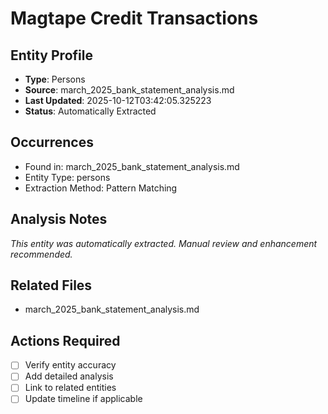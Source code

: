 # Magtape Credit Transactions

## Entity Profile
- **Type**: Persons
- **Source**: march_2025_bank_statement_analysis.md
- **Last Updated**: 2025-10-12T03:42:05.325223
- **Status**: Automatically Extracted

## Occurrences
- Found in: march_2025_bank_statement_analysis.md
- Entity Type: persons
- Extraction Method: Pattern Matching

## Analysis Notes
*This entity was automatically extracted. Manual review and enhancement recommended.*

## Related Files
- march_2025_bank_statement_analysis.md

## Actions Required
- [ ] Verify entity accuracy
- [ ] Add detailed analysis
- [ ] Link to related entities
- [ ] Update timeline if applicable
